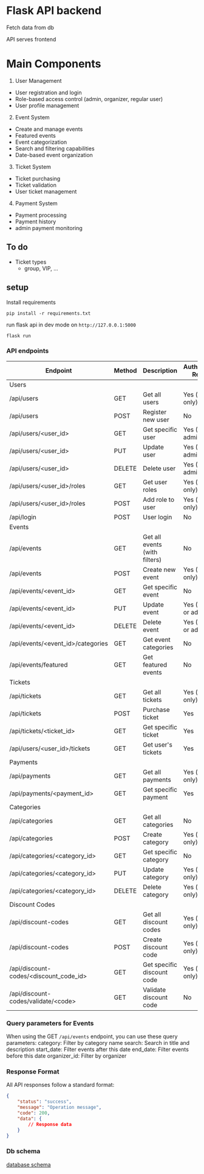 # Flask API backend

Fetch data from db

API serves frontend


# Main Components
1. User Management
- User registration and login
- Role-based access control (admin, organizer, regular user)
- User profile management
2. Event System
- Create and manage events
- Featured events
- Event categorization
- Search and filtering capabilities
- Date-based event organization
3. Ticket System
- Ticket purchasing
- Ticket validation
- User ticket management
4. Payment System
- Payment processing
- Payment history
- admin payment monitoring

## To do
- Ticket types
  - group, VIP, ...


## setup
Install requirements

```
pip install -r requirements.txt
```

run flask api in dev mode on `http://127.0.0.1:5000`

```
flask run
```

### API endpoints


| Endpoint | Method | Description | Authentication Required |
|----------|---------|-------------|------------------------|
| Users |
| /api/users | GET | Get all users | Yes (admin only) |
| /api/users | POST | Register new user | No |
| /api/users/<user_id> | GET | Get specific user | Yes (Self or admin) |
| /api/users/<user_id> | PUT | Update user | Yes (Self or admin) |
| /api/users/<user_id> | DELETE | Delete user | Yes (Self or admin) |
| /api/users/<user_id>/roles | GET | Get user roles | Yes (admin only) |
| /api/users/<user_id>/roles | POST | Add role to user | Yes (admin only) |
| /api/login | POST | User login | No |
| Events |
| /api/events | GET | Get all events (with filters) | No |
| /api/events | POST | Create new event | Yes (Organizer only) |
| /api/events/<event_id> | GET | Get specific event | No |
| /api/events/<event_id> | PUT | Update event | Yes (Organizer or admin) |
| /api/events/<event_id> | DELETE | Delete event | Yes (Organizer or admin) |
| /api/events/<event_id>/categories | GET | Get event categories | No |
| /api/events/featured | GET | Get featured events | No |
| Tickets |
| /api/tickets | GET | Get all tickets | Yes (admin only) |
| /api/tickets | POST | Purchase ticket | Yes |
| /api/tickets/<ticket_id> | GET | Get specific ticket | Yes |
| /api/users/<user_id>/tickets | GET | Get user's tickets | Yes |
| Payments |
| /api/payments | GET | Get all payments | Yes (admin only) |
| /api/payments/<payment_id> | GET | Get specific payment | Yes |
| Categories |
| /api/categories | GET | Get all categories | No |
| /api/categories | POST | Create category | Yes (admin only) |
| /api/categories/<category_id> | GET | Get specific category | No |
| /api/categories/<category_id> | PUT | Update category | Yes (admin only) |
| /api/categories/<category_id> | DELETE | Delete category | Yes (admin only) |
| Discount Codes |
| /api/discount-codes | GET | Get all discount codes | Yes (admin only) |
| /api/discount-codes | POST | Create discount code | Yes (admin only) |
| /api/discount-codes/<discount_code_id> | GET | Get specific discount code | Yes (admin only) |
| /api/discount-codes/validate/&lt;code&gt; | GET | Validate discount code | No |


### Query parameters for Events
When using the GET `/api/events` endpoint, you can use these query parameters:
category: Filter by category name
search: Search in title and description
start_date: Filter events after this date
end_date: Filter events before this date
organizer_id: Filter by organizer

### Response Format
All API responses follow a standard format:
```json
{
    "status": "success",
    "message": "Operation message",
    "code": 200,
    "data": {
        // Response data
    }
}
```
### Db schema

[database schema](db_schema_march25.pdf)
